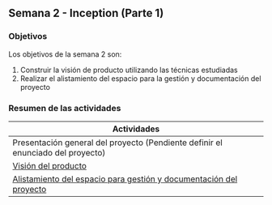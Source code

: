 ## Semana 2 - Inception (Parte 1)

### Objetivos

Los objetivos de la semana 2 son:

1. Construir la visión de producto utilizando las técnicas estudiadas
2. Realizar el alistamiento del espacio para la gestión y documentación del proyecto
 
### Resumen de las actividades

| Actividades   |
|---------------|
| Presentación general del proyecto (Pendiente definir el enunciado del proyecto) |
| [Visión del producto](https://avargas20.github.io/MISW-Procesos/semanas/semana2/s2_vision_producto)|
| [Alistamiento del espacio para gestión y documentación del proyecto](https://avargas20.github.io/MISW-Procesos/semanas/semana2/s2_alistamiento)|
